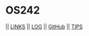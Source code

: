 # OS242

|| [LINKS](LINKS/) || [LOG](TXT/mylog.txt) || [GitHub](https://github.com/zerothy/os242) || [TIPS](TIPS/)
